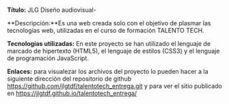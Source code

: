 **Título:** JLG Diseño audiovisual- 

**Descripción:**Es una web creada solo con el objetivo de plasmar las tecnologías web, utilizadas en el curso de formación TALENTO TECH. 

**Tecnologías utilizadas:**  En este proyecto se han utilizado el lenguaje de marcado de hipertexto (HTML5), el lenguaje de estilos (CSS3) y el lenguaje de programación JavaScript.


**Enlaces:** para visualezar los archivos del proyecto lo pueden hacer a la siguiente dirección del repositorio de github https://github.com/jlgtdf/talentotech_entrega.git
y para ver el sitio publicado en  https://jlgtdf.github.io/talentotech_entrega/